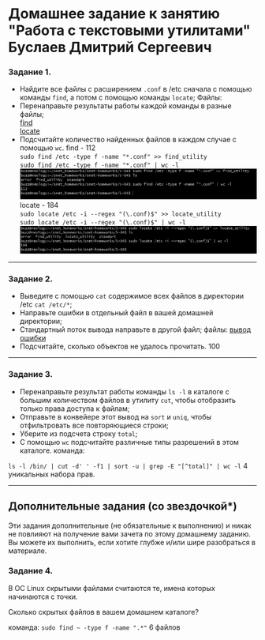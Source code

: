 # Домашнее задание к занятию "Работа с текстовыми утилитами" Буслаев Дмитрий Сергеевич

### Задание 1.

- Найдите все файлы с расширением `.conf` в /etc сначала с помощью команды `find`, а потом с помощью команды `locate`;
Файлы: 
- Перенаправьте результаты работы каждой команды в разные файлы;  
[find](5-04/find_utility)  
[locate](5-04/locate_utility)  
- Подсчитайте количество найденных файлов в каждом случае с помощью `wc`.
find - 112  
`sudo find /etc -type f -name "*.conf" >> find_utility`  
`sudo find /etc -type f -name "*.conf" | wc -l`  
![screenshot1](https://github.com/Buzzlay/snet-homeworks/raw/snet-18/5-04/find_utility.jpg)  
locate - 184  
`sudo locate /etc -i --regex "(\.conf)$" >> locate_utility`  
`sudo locate /etc -i --regex "(\.conf)$" | wc -l`  
![screenshot2](https://github.com/Buzzlay/snet-homeworks/raw/snet-18/5-04/locate_utility.jpg)

------
### Задание 2.

 - Выведите с помощью `cat` содержимое всех файлов в директории /etc `cat /etc/*`;
 - Направьте ошибки в отдельный файл в вашей домашней директории;
 - Стандартный поток вывода направьте в другой файл;
файлы:
[вывод](5-04/standart)
[ошибки](5-04/error)
 - Подсчитайте, сколько объектов не удалось прочитать.
 100

------
### Задание 3.

 - Перенаправьте результат работы команды `ls -l` в каталоге с большим количеством файлов в утилиту `cut`, чтобы отобразить только права доступа к файлам;
 - Отправьте в конвейере этот вывод на `sort` и `uniq`, чтобы отфильтровать все повторяющиеся строки;
 - Уберите из подсчета строку `total`;
 - С помощью `wc` подсчитайте различные типы разрешений в этом каталоге.
команда:

`ls -l /bin/ | cut -d' ' -f1 | sort -u | grep -E "[^total]" | wc -l` 
4 уникальных набора прав.

------
## Дополнительные задания (со звездочкой*)

Эти задания дополнительные (не обязательные к выполнению) и никак не повлияют на получение вами зачета по этому домашнему заданию. Вы можете их выполнить, если хотите глубже и/или шире разобраться в материале.

### Задание 4.

В ОС Linux скрытыми файлами считаются те, имена которых начинаются с точки.

Сколько скрытых файлов в вашем домашнем каталоге?

команда:
`sudo find ~ -type f -name ".*"`
6 файлов
